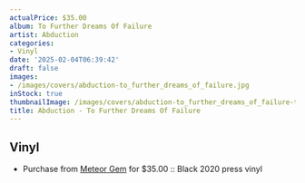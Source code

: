 ```yaml
---
actualPrice: $35.00
album: To Further Dreams Of Failure
artist: Abduction
categories:
- Vinyl
date: '2025-02-04T06:39:42'
draft: false
images:
- /images/covers/abduction-to_further_dreams_of_failure.jpg
inStock: true
thumbnailImage: /images/covers/abduction-to_further_dreams_of_failure-thumb.jpg
title: Abduction - To Further Dreams Of Failure
---
```


## Vinyl
* Purchase from [Meteor Gem](https://meteor-gem.com/products/abduction-to-further-dreams-of-failure) for $35.00 :: Black 2020 press vinyl
